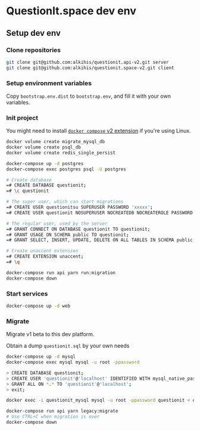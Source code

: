 # QuestionIt.space dev env

## Setup dev env

### Clone repositories

```sh
git clone git@github.com:alkihis/questionit.api-v2.git server
git clone git@github.com:alkihis/questionit.space-v2.git client
```

### Setup environment variables

Copy `bootstrap.env.dist` to `bootstrap.env`, and fill it with your own variables.

### Init project

You might need to install [`docker compose` v2 extension](https://docs.docker.com/compose/cli-command/#install-on-linux) if you're using Linux.

```sh
docker volume create migrate_mysql_db
docker volume create psql_db
docker volume create redis_single_persist

docker-compose up -d postgres
docker-compose exec postgres psql -U postgres

# Create database
=# CREATE DATABASE questionit;
=# \c questionit

# The super user, which can start migrations
=# CREATE USER questionitsu SUPERUSER PASSWORD 'xxxxx';
=# CREATE USER questionit NOSUPERUSER NOCREATEDB NOCREATEROLE PASSWORD 'xxxxx';

# The regular user, used by the server
=# GRANT CONNECT ON DATABASE questionit TO questionit;
=# GRANT USAGE ON SCHEMA public TO questionit;
=# GRANT SELECT, INSERT, UPDATE, DELETE ON ALL TABLES IN SCHEMA public TO questionit;

# Create unaccent extension
=# CREATE EXTENSION unaccent;
=# \q

docker-compose run api yarn run:migration
docker-compose down
```

### Start services

```sh
docker-compose up -d web
```

### Migrate

Migrate v1 beta to this dev platform.

Obtain a dump ``questionit.sql`` by your own needs

```sh
docker-compose up -d mysql
docker-compose exec mysql mysql -u root -ppassword

> CREATE DATABASE questionit;
> CREATE USER 'questionit'@'localhost' IDENTIFIED WITH mysql_native_password BY 'xxxx';
> GRANT ALL ON *.* TO 'questionit'@'localhost';
> exit;

docker exec -i questionit_mysql mysql -u root -ppassword questionit < questionit.sql

docker-compose run api yarn legacy:migrate
# Use CTRL+C when migration is over
docker-compose down
```
